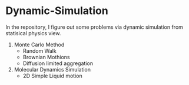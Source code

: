 # Dynamic-Simulation
In the repository, I figure out some problems via dynamic simulation from statisical physics view. 

1. Monte Carlo Method
    - Random Walk
    - Brownian Mothions
    - Diffusion limited aggregation
2. Molecular Dynamics Simulation
    - 2D Simple Liquid motion
